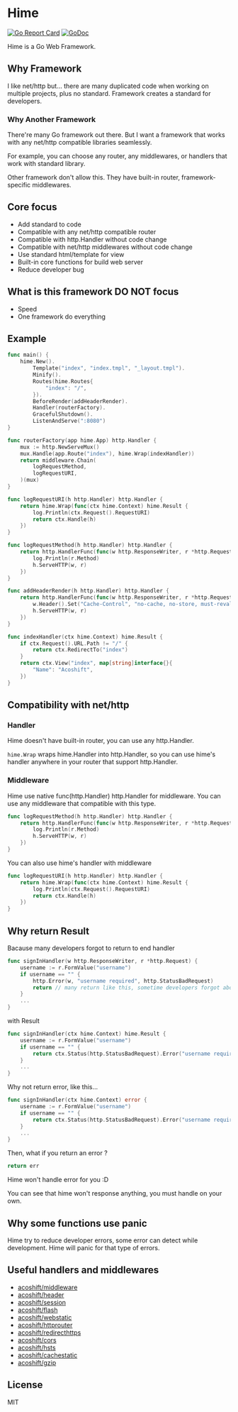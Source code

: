 # Hime

[![Go Report Card](https://goreportcard.com/badge/github.com/acoshift/hime)](https://goreportcard.com/report/github.com/acoshift/hime)
[![GoDoc](https://godoc.org/github.com/acoshift/hime?status.svg)](https://godoc.org/github.com/acoshift/hime)

Hime is a Go Web Framework.

## Why Framework

I like net/http but... there are many duplicated code when working on multiple projects,
plus no standard. Framework creates a standard for developers.

### Why Another Framework

There're many Go framework out there. But I want a framework that works with any net/http compatible libraries seamlessly.

For example, you can choose any router, any middlewares, or handlers that work with standard library.

Other framework don't allow this. They have built-in router, framework-specific middlewares.

## Core focus

- Add standard to code
- Compatible with any net/http compatible router
- Compatible with http.Handler without code change
- Compatible with net/http middlewares without code change
- Use standard html/template for view
- Built-in core functions for build web server
- Reduce developer bug

## What is this framework DO NOT focus

- Speed
- One framework do everything

## Example

```go
func main() {
	hime.New().
		Template("index", "index.tmpl", "_layout.tmpl").
		Minify().
		Routes(hime.Routes{
			"index": "/",
		}).
		BeforeRender(addHeaderRender).
		Handler(routerFactory).
		GracefulShutdown().
		ListenAndServe(":8080")
}

func routerFactory(app hime.App) http.Handler {
	mux := http.NewServeMux()
	mux.Handle(app.Route("index"), hime.Wrap(indexHandler))
	return middleware.Chain(
		logRequestMethod,
		logRequestURI,
	)(mux)
}

func logRequestURI(h http.Handler) http.Handler {
	return hime.Wrap(func(ctx hime.Context) hime.Result {
		log.Println(ctx.Request().RequestURI)
		return ctx.Handle(h)
	})
}

func logRequestMethod(h http.Handler) http.Handler {
	return http.HandlerFunc(func(w http.ResponseWriter, r *http.Request) {
		log.Println(r.Method)
		h.ServeHTTP(w, r)
	})
}

func addHeaderRender(h http.Handler) http.Handler {
	return http.HandlerFunc(func(w http.ResponseWriter, r *http.Request) {
		w.Header().Set("Cache-Control", "no-cache, no-store, must-revalidate")
		h.ServeHTTP(w, r)
	})
}

func indexHandler(ctx hime.Context) hime.Result {
	if ctx.Request().URL.Path != "/" {
		return ctx.RedirectTo("index")
	}
	return ctx.View("index", map[string]interface{}{
		"Name": "Acoshift",
	})
}
```

## Compatibility with net/http

### Handler

Hime doesn't have built-in router, you can use any http.Handler.

`hime.Wrap` wraps hime.Handler into http.Handler, so you can use hime's handler anywhere in your router that support http.Handler.

### Middleware

Hime use native func(http.Handler) http.Handler for middleware.
You can use any middleware that compatible with this type.

```go
func logRequestMethod(h http.Handler) http.Handler {
	return http.HandlerFunc(func(w http.ResponseWriter, r *http.Request) {
		log.Println(r.Method)
		h.ServeHTTP(w, r)
	})
}
```

You can also use hime's handler with middleware

```go
func logRequestURI(h http.Handler) http.Handler {
	return hime.Wrap(func(ctx hime.Context) hime.Result {
		log.Println(ctx.Request().RequestURI)
		return ctx.Handle(h)
	})
}
```

## Why return Result

Bacause many developers forgot to return to end handler

```go
func signInHandler(w http.ResponseWriter, r *http.Request) {
	username := r.FormValue("username")
	if username == "" {
		http.Error(w, "username required", http.StatusBadRequest)
		return // many return like this, sometime developers forgot about it
	}
	...
}
```

with Result

```go
func signInHandler(ctx hime.Context) hime.Result {
	username := r.FormValue("username")
	if username == "" {
		return ctx.Status(http.StatusBadRequest).Error("username required")
	}
	...
}
```

Why not return error, like this...

```go
func signInHandler(ctx hime.Context) error {
	username := r.FormValue("username")
	if username == "" {
		return ctx.Status(http.StatusBadRequest).Error("username required")
	}
	...
}
```

Then, what if you return an error ?

```go
return err
```

Hime won't handle error for you :D

You can see that hime won't response anything, you must handle on your own.

## Why some functions use panic

Hime try to reduce developer errors,
some error can detect while development.
Hime will panic for that type of errors.

## Useful handlers and middlewares

- [acoshift/middleware](https://github.com/acoshift/middleware)
- [acoshift/header](https://github.com/acoshift/header)
- [acoshift/session](https://github.com/acoshift/session)
- [acoshift/flash](https://github.com/acoshift/flash)
- [acoshift/webstatic](https://github.com/acoshift/webstatic)
- [acoshift/httprouter](https://github.com/acoshift/httprouter)
- [acoshift/redirecthttps](https://github.com/acoshift/redirecthttps)
- [acoshift/cors](https://github.com/acoshift/cors)
- [acoshift/hsts](https://github.com/acoshift/hsts)
- [acoshift/cachestatic](https://github.com/acoshift/cachestatic)
- [acoshift/gzip](https://github.com/acoshift/gzip)

## License

MIT
